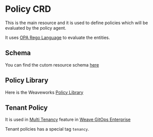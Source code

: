 # Policy CRD

This is the main resource and it is used to define policies which will be evaluated by the policy agent.

It uses [OPA Rego Language](https://www.openpolicyagent.org/docs/latest/policy-language) to evaluate the entities.

## Schema

You can find the cutom resource schema [here](../config/crd/bases/pac.weave.works_policies.yaml)


## Policy Library

Here is the Weaveworks [Policy Library](https://github.com/weaveworks/policy-library)

## Tenant Policy

It is used in [Multi Tenancy](https://docs.gitops.weave.works/docs/enterprise/multi-tenancy/) feature in [Weave GitOps Enterprise](https://docs.gitops.weave.works/docs/enterprise/intro/)

Tenant policies has a special tag `tenancy`. 
